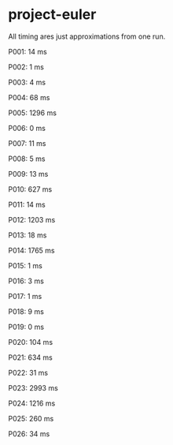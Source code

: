 # project-euler
All timing ares just approximations from one run.

P001:	  14 ms

P002:	   1 ms

P003:	   4 ms

P004:	  68 ms

P005:	1296 ms

P006:	   0 ms

P007:	  11 ms

P008:	   5 ms

P009:	  13 ms

P010:	 627 ms

P011:	  14 ms

P012:	1203 ms

P013:	  18 ms

P014:	1765 ms

P015:	   1 ms

P016:	   3 ms

P017:	   1 ms

P018:	   9 ms

P019:	   0 ms

P020:	 104 ms

P021:	 634 ms

P022:	  31 ms

P023:	2993 ms

P024:	1216 ms

P025:	 260 ms

P026:	  34 ms